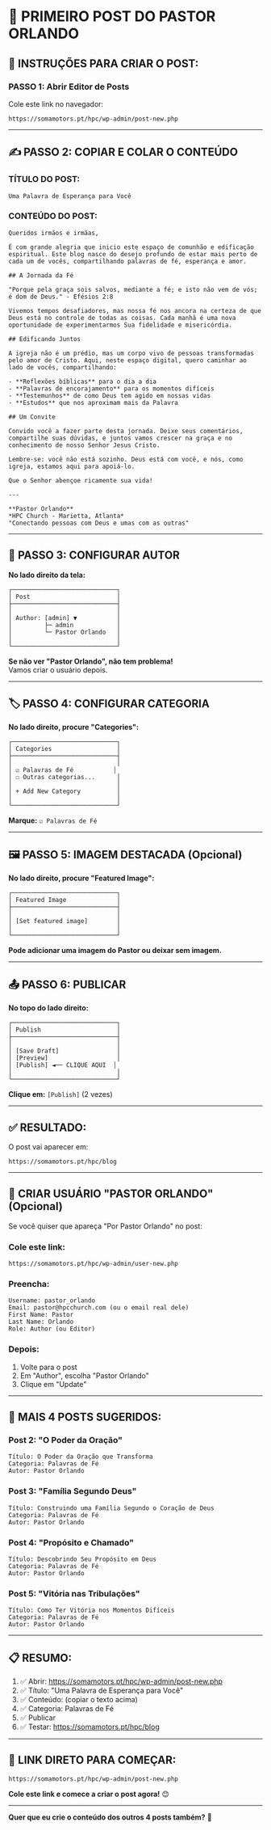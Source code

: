 # 📝 PRIMEIRO POST DO PASTOR ORLANDO

## 🎯 INSTRUÇÕES PARA CRIAR O POST:

### **PASSO 1: Abrir Editor de Posts**

Cole este link no navegador:

```
https://somamotors.pt/hpc/wp-admin/post-new.php
```

---

## ✍️ PASSO 2: COPIAR E COLAR O CONTEÚDO

### **TÍTULO DO POST:**
```
Uma Palavra de Esperança para Você
```

### **CONTEÚDO DO POST:**

```
Queridos irmãos e irmãas,

É com grande alegria que inicio este espaço de comunhão e edificação espiritual. Este blog nasce do desejo profundo de estar mais perto de cada um de vocês, compartilhando palavras de fé, esperança e amor.

## A Jornada da Fé

"Porque pela graça sois salvos, mediante a fé; e isto não vem de vós; é dom de Deus." - Efésios 2:8

Vivemos tempos desafiadores, mas nossa fé nos ancora na certeza de que Deus está no controle de todas as coisas. Cada manhã é uma nova oportunidade de experimentarmos Sua fidelidade e misericórdia.

## Edificando Juntos

A igreja não é um prédio, mas um corpo vivo de pessoas transformadas pelo amor de Cristo. Aqui, neste espaço digital, quero caminhar ao lado de vocês, compartilhando:

- **Reflexões bíblicas** para o dia a dia
- **Palavras de encorajamento** para os momentos difíceis  
- **Testemunhos** de como Deus tem agido em nossas vidas
- **Estudos** que nos aproximam mais da Palavra

## Um Convite

Convido você a fazer parte desta jornada. Deixe seus comentários, compartilhe suas dúvidas, e juntos vamos crescer na graça e no conhecimento de nosso Senhor Jesus Cristo.

Lembre-se: você não está sozinho. Deus está com você, e nós, como igreja, estamos aqui para apoiá-lo.

Que o Senhor abençoe ricamente sua vida!

---

**Pastor Orlando**  
*HPC Church - Marietta, Atlanta*  
"Conectando pessoas com Deus e umas com as outras"
```

---

## 👤 PASSO 3: CONFIGURAR AUTOR

**No lado direito da tela:**

```
┌─────────────────────────────┐
│ Post                        │
├─────────────────────────────┤
│                             │
│ Author: [admin] ▼           │
│         ├─ admin            │
│         └─ Pastor Orlando   │
│                             │
└─────────────────────────────┘
```

**Se não ver "Pastor Orlando", não tem problema!**  
Vamos criar o usuário depois.

---

## 🏷️ PASSO 4: CONFIGURAR CATEGORIA

**No lado direito, procure "Categories":**

```
┌─────────────────────────────┐
│ Categories                  │
├─────────────────────────────┤
│                             │
│ ☑ Palavras de Fé           │
│ ☐ Outras categorias...      │
│                             │
│ + Add New Category          │
│                             │
└─────────────────────────────┘
```

**Marque:** `☑ Palavras de Fé`

---

## 🖼️ PASSO 5: IMAGEM DESTACADA (Opcional)

**No lado direito, procure "Featured Image":**

```
┌─────────────────────────────┐
│ Featured Image              │
├─────────────────────────────┤
│                             │
│ [Set featured image]        │
│                             │
└─────────────────────────────┘
```

**Pode adicionar uma imagem do Pastor ou deixar sem imagem.**

---

## 📤 PASSO 6: PUBLICAR

**No topo do lado direito:**

```
┌─────────────────────────────┐
│ Publish                     │
├─────────────────────────────┤
│                             │
│ [Save Draft]                │
│ [Preview]                   │
│ [Publish] ◄── CLIQUE AQUI  │
│                             │
└─────────────────────────────┘
```

**Clique em:** `[Publish]` (2 vezes)

---

## ✅ RESULTADO:

O post vai aparecer em:

```
https://somamotors.pt/hpc/blog
```

---

## 👤 CRIAR USUÁRIO "PASTOR ORLANDO" (Opcional)

Se você quiser que apareça "Por Pastor Orlando" no post:

### **Cole este link:**

```
https://somamotors.pt/hpc/wp-admin/user-new.php
```

### **Preencha:**

```
Username: pastor_orlando
Email: pastor@hpcchurch.com (ou o email real dele)
First Name: Pastor
Last Name: Orlando
Role: Author (ou Editor)
```

### **Depois:**

1. Volte para o post
2. Em "Author", escolha "Pastor Orlando"
3. Clique em "Update"

---

## 🎨 MAIS 4 POSTS SUGERIDOS:

### **Post 2: "O Poder da Oração"**
```
Título: O Poder da Oração que Transforma
Categoria: Palavras de Fé
Autor: Pastor Orlando
```

### **Post 3: "Família Segundo Deus"**
```
Título: Construindo uma Família Segundo o Coração de Deus
Categoria: Palavras de Fé
Autor: Pastor Orlando
```

### **Post 4: "Propósito e Chamado"**
```
Título: Descobrindo Seu Propósito em Deus
Categoria: Palavras de Fé
Autor: Pastor Orlando
```

### **Post 5: "Vitória nas Tribulações"**
```
Título: Como Ter Vitória nos Momentos Difíceis
Categoria: Palavras de Fé
Autor: Pastor Orlando
```

---

## 📋 RESUMO:

1. ✅ Abrir: https://somamotors.pt/hpc/wp-admin/post-new.php
2. ✅ Título: "Uma Palavra de Esperança para Você"
3. ✅ Conteúdo: (copiar o texto acima)
4. ✅ Categoria: Palavras de Fé
5. ✅ Publicar
6. ✅ Testar: https://somamotors.pt/hpc/blog

---

## 🚀 LINK DIRETO PARA COMEÇAR:

```
https://somamotors.pt/hpc/wp-admin/post-new.php
```

**Cole este link e comece a criar o post agora!** 😊

---

**Quer que eu crie o conteúdo dos outros 4 posts também?** 📝

